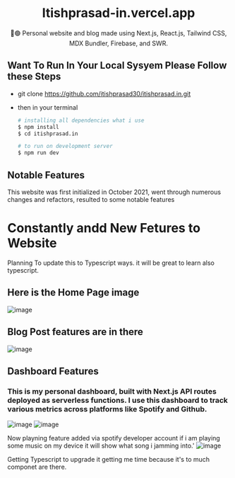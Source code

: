 <div align="center">
  <h1 >Itishprasad-in.vercel.app</h1>
  <p>💠🟢  Personal website and blog made using Next.js, React.js, Tailwind CSS, MDX Bundler, Firebase, and SWR.</p>
</div>

## Want To Run In Your Local Sysyem Please Follow these Steps

- git clone https://github.com/itishprasad30/itishprasad.in.git

- then in your terminal

  ```bash
  # installing all dependencies what i use
  $ npm install
  $ cd itishprasad.in

  # to run on development server
  $ npm run dev
  ```

## Notable Features

This website was first initialized in October 2021, went through numerous changes and refactors, resulted to some notable features

# Constantly andd New Fetures to Website

Planning To update this to Typescript ways. it will be great to learn also typescript.

## Here is the Home Page image

![image](https://user-images.githubusercontent.com/60768713/159739689-4c3e7dfe-b443-482c-b08b-579ae3c91a92.png)

## Blog Post features are in there
![image](https://user-images.githubusercontent.com/60768713/167574880-0d151c05-d414-41d6-9e66-e27150ce7676.png)

## Dashboard Features
### This is my personal dashboard, built with Next.js API routes deployed as serverless functions. I use this dashboard to track various metrics across platforms like Spotify and Github.

![image](https://user-images.githubusercontent.com/60768713/167575320-cf8dc7c3-578e-490b-9e55-99c5b6693f04.png)
![image](https://user-images.githubusercontent.com/60768713/167575375-d34357fe-2252-4d49-bccd-01253b960ccd.png)

Now playning feature added via spotify developer account
if i am playing some music on my device it will show what song i jamming into.'
![image](https://user-images.githubusercontent.com/60768713/167575450-fb315ef9-712f-45fb-beb0-2fee9dfaa166.png)


Getting Typescript to upgrade it getting me time because it's to much componet are there.

